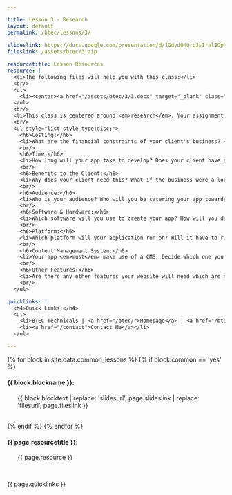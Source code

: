 ```yaml
---

title: Lesson 3 - Research
layout: default
permalink: /btec/lessons/3/
    
slideslink: https://docs.google.com/presentation/d/1Gdyd04QrqJsIralBOpXm2n9aO6rqL-b95p5grqqIiQU/export/pdf
fileslink: /assets/btec/3.zip

resourcetitle: Lesson Resources
resource: |
  <li>The following files will help you with this class:</li>
  <br/>
  <ul>
    <li><center><a href="/assets/btec/3/3.docx" target="_blank" class="btn btn-ghost">Download Documents</a></center></li>
  </ul>
  <br/>
  <li>This class is centered around <em>research</em>. Your assignment will be set next week, and will be based around explaining to a group of small business leaders why they should hire you to create an app for their business. Start to think about what you will tell them. Below is a list of a few things to consider:</li>
  <br/>
  <ul style="list-style-type:disc;">
    <h6>Costing:</h6> 
    <li>What are the financial constraints of your client's business? How will you, the developer, make money as well?</li>
    <br/>
    <h6>Time:</h6> 
    <li>How long will your app take to develop? Does your client have a time limit?</li>
    <br/>
    <h6>Benefits to the Client:</h6> 
    <li>Why does your client need this? What if the business were a local plumber or a local sports club? How would the business benefit from your application?</li>
    <br/>
    <h6>Audience:</h6>
    <li>Who is your audience? Who will you be catering your app towards? Will it be for children or adults, tech-savvy or not?</li>
    <br/>
    <h6>Software & Hardware:</h6>
    <li>Which software will you use to create your app? How will you develop and test it? What are your hardware requirements? Does your app need <em>hosting</em> services? Is there an ongoing cost for this?</li>
    <br/>
    <h6>Platform:</h6>
    <li>Which platform will your application run on? Will it have to run on a web browser as well as a phone/tablet? Will it have an Alexa/Google Home skill attached to it?</li>
    <br/>
    <h6>Content Management System:</h6>
    <li>Your app <em>must</em> make use of a CMS. Decide which one you are likely to use. Think about usability and ease of use for your client. The idea is for the client to <em>maintain the app themselves after you have developed it!!</em> Therefore, you should choose a CMS which is easy to use and has lots of features.</li>
    <br/>
    <h6>Other Features:</h6>
    <li>Are there any other features your website will need which are not mentioned here? List them and discuss them in your document.</li>
    <br/>
  </ul>

quicklinks: |
  <h4>Quick Links:</h4>
  <ul>
    <li>BTEC Technicals | <a href="/btec/">Homepage</a> | <a href="/btec/lessons/0/">Lesson 0 - Introduction</a></li>
    <li><a href="/contact">Contact Me</a></li>
  </ul> 

---
```


{% for block in site.data.common_lessons %}
  {% if block.common == 'yes' %}
  <h4 id="{{ block.idtag }}">{{ block.blockname }}:</h4>
  <ul>
    {{ block.blocktext | replace: 'slidesurl', page.slideslink | replace: 'filesurl', page.fileslink }}
  </ul>
  <br/>
  {% endif %}
{% endfor %}

<h4>{{ page.resourcetitle }}:</h4>
<ul>
  {{ page.resource }}
</ul>
<br/>

{{ page.quicklinks }}

<br/>
